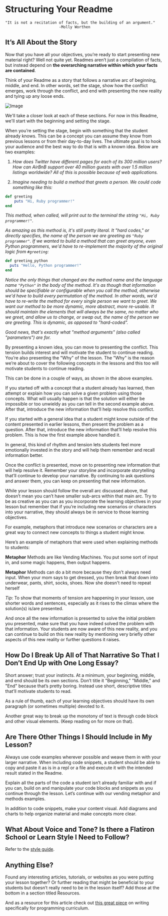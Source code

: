 # Structuring Your Readme

	"It is not a recitation of facts, but the building of an argument."
							-Molly Worthen

## It’s All About the Story

Now that you have all your objectives, you’re ready to start presenting new
material right? Well not quite yet. Readmes aren’t just a compilation of facts,
but instead depend on **the overarching narrative within which your facts are
contained**.

Think of your Readme as a story that follows a narrative arc of beginning,
middle, and end. In other words, set the stage, show how the conflict emerges,
work through the conflict, and end with presenting the new reality and tying up
any loose ends.

![Image](http://farm3.static.flickr.com/2388/2387371826_509e4d0f06_o.png)

We'll take a closer look at each of these sections. For now in this Readme,
we'll start with the beginning and setting the stage. 

When you’re setting the stage, begin with something that the student already
knows. This can be a concept you can assume they know from previous lessons or
from their day-to-day lives. The ultimate goal is to hook your audience and the
best way to do that is with a known idea.  Below are two examples:

1) *How does Twitter have different pages for each of its 300 million users? How can AirBnB support over 40 million guests with over 1.5 million listings worldwide? All of this is possible because of web applications.*

2) *Imagine needing to build a method that greets a person. We could code something like this:*

```ruby
def greeting
    puts "Hi, Ruby programmer!"
end
```

*This method, when called, will print out to the terminal the string `"Hi, Ruby programmer!"`.*

*As amazing as this method is, it's still pretty literal. It "hard codes," or directly specifies, the name of the person we are greeting as `"Ruby programmer"`. If we wanted to build a method that can greet anyone, even Python programmers, we'd have to re-implement the majority of the original logic from `#greeting`:*

```ruby
def greeting_python
  puts "Hello, Python programmer!"
end
```

*Notice the only things that changed are the method name and the language name `"Python"` in the body of the method. It's as though that information should be specifiable or configurable when you call the method, otherwise we'd have to build every permutation of the method. In other words, we'd have to re-write the method for every single person we want to greet. We want our method to be more dynamic, more abstract, more re-usable. It should maintain the elements that will always be the same, no matter who we greet, and allow us to change, or swap out, the name of the person we are greeting. This is dynamic, as opposed to "hard-coded".*

*Good news, that's exactly what "method arguments" (also called "parameters") are for.*

By presenting a known idea, you can move to presenting the conflict. This
tension builds interest and will motivate the student to continue reading.
You’re also presenting the "Why" of the lesson. The "Why" is the reason we’re
about to cover the following concepts in the lessons and this too will motivate
students to continue reading. 

This can be done in a couple of ways, as shown in the above examples. 

If you started off with a concept that a student already has learned, then
attempt or explain how you can solve a given problem using those concepts.
What will usually happen is that the solution will either be impossible or too
unwieldy as you can tell in the second example above. After that, introduce the
new information that’ll help resolve this conflict. 

If you started with a general idea that a student might know outside of the
content presented in earlier lessons, then present the problem as a question.
After that, introduce the new information that’ll help resolve this problem.
This is how the first example above handled it. 

In general, this kind of rhythm and tension lets students feel more emotionally
invested in the story and will help them remember and recall information
better. 

Once the conflict is presented, move on to presenting new information that will
help resolve it.  Remember your storyline and incorporate storytelling that’ll
continue to develop your narrative. By continuing to ask questions and answer
them, you can keep on presenting that new information.

While your lesson should follow the overall arc discussed above, that doesn’t
mean you can’t have smaller sub-arcs within that main arc. Try to be as
creative as you can as you incorporate the learning objectives in your lesson
but remember that if you’re including new scenarios or characters into your
narrative, they should always be in service to those learning objectives. 

For example, metaphors that introduce new scenarios or characters are a great
way to connect new concepts to things a student might know. 

Here’s an example of metaphors that were used when explaining methods to
students:

**Metaphor** Methods are like Vending Machines. You put some sort of input in,
and some magic happens, then output happens.

**Metaphor** Methods can do a bit more because they don't always need input.
When your mom says to get dressed, you then break that down into underwear,
pants, shirt, socks, shoes. Now she doesn't need to repeat herself

*Tip*: To show that moments of tension are happening in your lesson, use
shorter words and sentences, especially as it rises to the climax where the
solution(s) is/are presented. 

And once all the new information is presented to solve the initial problem you
presented, make sure that you have indeed solved the problem with that
information. Your students are now aware of this new reality, and you can
continue to build on this new reality by mentioning very briefly other aspects
of this new reality or further questions it raises.

## How Do I Break Up All of That Narrative So That I Don’t End Up with One Long Essay? 

Short answer; trust your instincts. At a minimum, your beginning, middle, and
end should be its own sections. Don’t title it "Beginning," "Middle," and "End"
because that’s pretty boring. Instead use short, descriptive titles that’ll
motivate students to read. 

As a rule of thumb, each of your learning objectives should have its own
paragraph (or sometimes multiple) devoted to it. 

Another great way to break up the monotony of text is through code block and
other visual elements. (Keep reading on for more on that). 

## Are There Other Things I Should Include in My Lesson? 

Always use code examples wherever possible and weave them in with your larger
narrative. When including code snippets, a student should be able to copy and
paste it as is in a repl or a file and execute it with the intended result
stated in the Readme. 

Explain all the parts of the code a student isn’t already familiar with and if
you can, build on and manipulate your code blocks and snippets as you continue
through the lesson. Let’s continue with our vending metaphor and methods
examples. 

In addition to code snippets, make your content visual. Add diagrams and charts
to help organize material and make concepts more clear. 

## What About Voice and Tone? Is there a Flatiron School or Learn Style I Need to Follow?

Refer to the [style guide](./style_guide.md).

## Anything Else? 

Found any interesting articles, tutorials, or websites as you were putting your
lesson together? Or further reading that might be beneficial to your students
but doesn’t really need to be in the lesson itself? Add those at the bottom in
a section titled Resources. 

And as a resource for this article check out [this great
piece][programming-curr] on writing specifically for programming curriculum.

[programming-curr]: http://worrydream.com/LearnableProgramming
